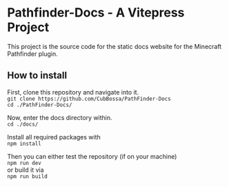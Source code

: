# Pathfinder-Docs - A Vitepress Project

This project is the source code for the static docs website for the Minecraft Pathfinder plugin.

## How to install

First, clone this repository and navigate into it.
<br>`git clone https://github.com/CubBossa/PathFinder-Docs`
<br>`cd ./PathFinder-Docs/`

Now, enter the docs directory within.
<br>`cd ./docs/`

Install all required packages with
<br>`npm install`

Then you can either test the repository (if on your machine)
<br>`npm run dev`
<br>or build it via
<br>`npm run build`
